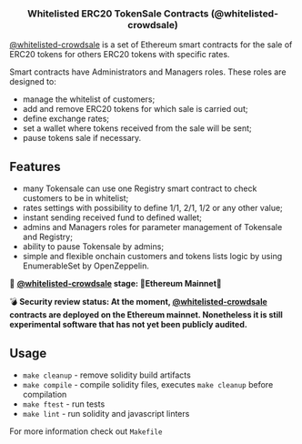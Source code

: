 <h3 align="center">Whitelisted ERC20 TokenSale Contracts (@whitelisted-crowdsale)</h3><div align="center"></div>

[@whitelisted-crowdsale](https://github.com/galtproject/whitelisted-crowdsale) is a set of Ethereum smart contracts for the sale of ERC20 tokens for others ERC20 tokens with specific rates. 

Smart contracts have Administrators and Managers roles. These roles are designed to:
- manage the whitelist of customers;
- add and remove ERC20 tokens for which sale is carried out;
- define exchange rates;
- set a wallet where tokens received from the sale will be sent;
- pause tokens sale if necessary.

## Features
- many Tokensale can use one Registry smart contract to check customers to be in whitelist;
- rates settings with possibility to define 1/1, 2/1, 1/2 or any other value;
- instant sending received fund to defined wallet;
- admins and Managers roles for parameter management of Tokensale and Registry;
- ability to pause Tokensale by admins;
- simple and flexible onchain customers and tokens lists logic by using EnumerableSet by OpenZeppelin.


:construction: **[@whitelisted-crowdsale](https://github.com/galtproject/whitelisted-crowdsale) stage: :tada:Ethereum Mainnet:tada:**

:bomb: **Security review status: At the moment, [@whitelisted-crowdsale](https://github.com/galtproject/whitelisted-crowdsale) contracts are deployed on the Ethereum mainnet. Nonetheless it is still experimental software that has not yet been publicly audited.**

## Usage

* `make cleanup` - remove solidity build artifacts
* `make compile` - compile solidity files, executes `make cleanup` before compilation
* `make ftest` - run tests
* `make lint` - run solidity and javascript linters

For more information check out `Makefile`
